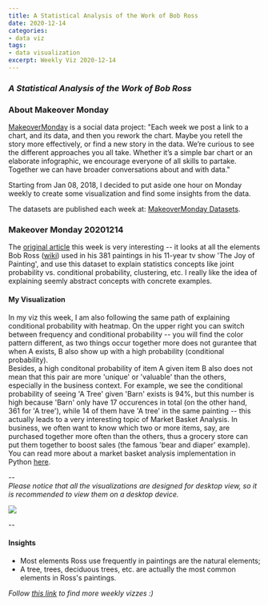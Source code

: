 ```yaml
---
title: A Statistical Analysis of the Work of Bob Ross
date: 2020-12-14
categories:
- data viz
tags:
- data visualization
excerpt: Weekly Viz 2020-12-14
---
```


### *A Statistical Analysis of the Work of Bob Ross*


### About Makeover Monday

[MakeoverMonday](http://www.makeovermonday.co.uk/) is a social data project:
"Each week we post a link to a chart, and its data, and then you rework the chart.
Maybe you retell the story more effectively, or find a new story in the data.
We’re curious to see the different approaches you all take. Whether it’s a simple bar chart or an elaborate infographic, we encourage everyone of all skills to partake.
Together we can have broader conversations about and with data."

Starting from Jan 08, 2018, I decided to put aside one hour on Monday weekly to create some visualization and find some insights from the data.

The datasets are published each week at: [MakeoverMonday Datasets](http://www.makeovermonday.co.uk/data/).

### Makeover Monday 20201214

The [original article](https://fivethirtyeight.com/features/a-statistical-analysis-of-the-work-of-bob-ross/) this week is very interesting -- it looks at all the elements Bob Ross ([wiki](https://en.wikipedia.org/wiki/Bob_Ross)) used in his 381 paintings in his 11-year tv show 'The Joy of Painting', and use this dataset to explain statistics concepts like joint probability vs. conditional probability, clustering, etc. I really like the idea of explaining seemly abstract concepts with concrete examples.  

#### My Visualization

In my viz this week, I am also following the same path of explaining conditional probability with heatmap. On the upper right you can switch between frequency and conditional probability -- you will find the color pattern different, as two things occur together more does not gurantee that when A exists, B also show up with a high probability (conditional probability).  
Besides, a high conditonal probability of item A given item B also does not mean that this pair are more 'unique' or 'valuable' than the others, especially in the business context. For example, we see the conditional probability of seeing 'A Tree' given 'Barn' exists is 94%, but this number is high because 'Barn' only have 17 occurences in total (on the other hand, 361 for 'A tree'), while 14 of them have 'A tree' in the same painting -- this actually leads to a very interesting topic of Market Basket Analysis. In business, we often want to know which two or more items, say, are purchased together more often than the others, thus a grocery store can put them together to boost sales (the famous 'bear and diaper' example). You can read more about a market basket analysis implementation in Python [here](https://pbpython.com/market-basket-analysis.html).  

--  
*Please notice that all the visualizations are designed for desktop view, so it is recommended to view them on a desktop device.*  

<div class='tableauPlaceholder' id='viz1608007867287' style='position: relative'>
<noscript><a href='#'>
  <img alt=' ' src='https:&#47;&#47;public.tableau.com&#47;static&#47;images&#47;Ma&#47;MakeOverMonday20201214AStatisticalAnalysisoftheWorkofBobRoss&#47;AStatisticalAnalysisoftheWorkofBobRoss&#47;1_rss.png' style='border: none' />
</a></noscript>
<object class='tableauViz'  style='display:none;'>
  <param name='host_url' value='https%3A%2F%2Fpublic.tableau.com%2F' />
  <param name='embed_code_version' value='3' />
  <param name='site_root' value='' />
  <param name='name' value='MakeOverMonday20201214AStatisticalAnalysisoftheWorkofBobRoss&#47;AStatisticalAnalysisoftheWorkofBobRoss' />
  <param name='tabs' value='no' />
  <param name='toolbar' value='yes' />
  <param name='static_image' value='https:&#47;&#47;public.tableau.com&#47;static&#47;images&#47;Ma&#47;MakeOverMonday20201214AStatisticalAnalysisoftheWorkofBobRoss&#47;AStatisticalAnalysisoftheWorkofBobRoss&#47;1.png' />
  <param name='animate_transition' value='yes' />
  <param name='display_static_image' value='yes' />
  <param name='display_spinner' value='yes' />
  <param name='display_overlay' value='yes' />
  <param name='display_count' value='yes' />
  <param name='language' value='en' />
</object></div>           
<script type='text/javascript'>             
  var divElement = document.getElementById('viz1608007867287');        
  var vizElement = divElement.getElementsByTagName('object')[0];             
  if ( divElement.offsetWidth > 800 ) { vizElement.style.width='800px';vizElement.style.height='1027px';} else if ( divElement.offsetWidth > 500 ) { vizElement.style.width='800px';vizElement.style.height='1027px';} else { vizElement.style.width='100%';vizElement.style.height='727px';}        
  var scriptElement = document.createElement('script');               
  scriptElement.src = 'https://public.tableau.com/javascripts/api/viz_v1.js';         
  vizElement.parentNode.insertBefore(scriptElement, vizElement);               
</script>
  
--  

#### Insights
* Most elements Ross use frequently in paintings are the natural elements;  
* A tree, trees, deciduous trees, etc. are actually the most common elements in Ross's paintings.  


*Follow [this link](https://yudong-94.github.io/personal-website/project/MakeOverMonday2020/) to find more weekly vizzes :)*